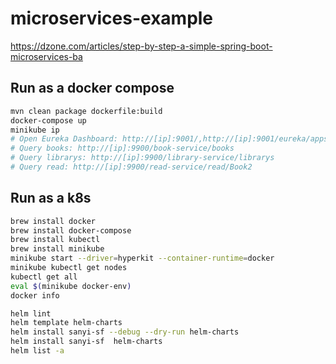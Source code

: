 # microservices-example
https://dzone.com/articles/step-by-step-a-simple-spring-boot-microservices-ba

## Run as a docker compose
```bash
mvn clean package dockerfile:build
docker-compose up
minikube ip
# Open Eureka Dashboard: http://[ip]:9001/,http://[ip]:9001/eureka/apps
# Query books: http://[ip]:9900/book-service/books
# Query librarys: http://[ip]:9900/library-service/librarys
# Query read: http://[ip]:9900/read-service/read/Book2
```
## Run as a k8s
```bash
brew install docker
brew install docker-compose
brew install kubectl
brew install minikube
minikube start --driver=hyperkit --container-runtime=docker
minikube kubectl get nodes
kubectl get all
eval $(minikube docker-env)
docker info

helm lint
helm template helm-charts
helm install sanyi-sf --debug --dry-run helm-charts
helm install sanyi-sf  helm-charts
helm list -a

```